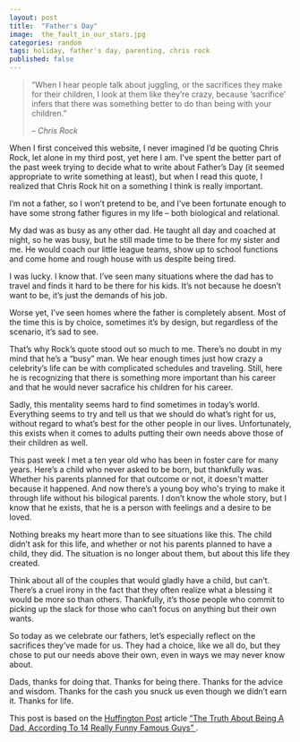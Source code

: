```yaml
---
layout: post
title:  "Father's Day"
image:  the_fault_in_our_stars.jpg
categories: random
tags: holiday, father's day, parenting, chris rock
published: false
---
```


<blockquote>
  <p>
    &ldquo;When I hear people talk about juggling, or the sacrifices they make for their children, 
    I look at them like they&rsquo;re crazy, because &lsquo;sacrifice&rsquo; infers that there was 
    something better to do than being with your children.&rdquo;
  </p>
  
  <cite>
    &ndash; Chris Rock
  </cite>
</blockquote>

When I first conceived this website, I never imagined I&rsquo;d be quoting Chris Rock, let alone in my third post, yet here I am. I've spent the better part of the past week trying to decide what to write about Father&rsquo;s Day (it seemed appropriate to write something at least), but when I read this quote, I realized that Chris Rock hit on a something I think is really important.

I&rsquo;m not a father, so I won&rsquo;t pretend to be, and I&rsquo;ve been fortunate enough to have some strong father figures in my life &ndash; both biological and relational. 

My dad was as busy as any other dad. He taught all day and coached at night, so he was busy, but he still made time to be there for my sister and me. He would coach our little league teams, show up to school functions and come home and rough house with us despite being tired.

I was lucky. I know that. I&rsquo;ve seen many situations where the dad has to travel and finds it hard to be there for his kids. It&rsquo;s not because he doesn&rsquo;t want to be, it&rsquo;s just the demands of his job.

Worse yet, I&rsquo;ve seen homes where the father is completely absent. Most of the time this is by choice, sometimes it&rsquo;s by design, but regardless of the scenario, it&rsquo;s sad to see.

That&rsquo;s why Rock&rsquo;s quote stood out so much to me. There&rsquo;s no doubt in my mind that he&rsquo;s a &ldquo;busy&rdquo; man. We hear enough times just how crazy a celebrity&rsquo;s life can be with complicated schedules and traveling. Still, here he is recognizing that there is something more important than his career and that he would never sacrafice his children for his career.

Sadly, this mentality seems hard to find sometimes in today&rsquo;s world. Everything seems to try and tell us that we should do what&rsquo;s right for us, without regard to what&rsquo;s best for the other people in our lives. Unfortunately, this exists when it comes to adults putting their own needs above those of their children as well.

This past week I met a ten year old who has been in foster care for many years. Here&rsquo;s a child who never asked to be born, but thankfully was. Whether his parents planned for that outcome or not, it doesn't matter because it happened. And now there&rsquo;s a young boy who's trying to make it through life without his bilogical parents. I don&rsquo;t know the whole story, but I know that he exists, that he is a person with feelings and a desire to be loved.

Nothing breaks my heart more than to see situations like this. The child didn&rsquo;t ask for this life, and whether or not his parents planned to have a child, they did. The situation is no longer about them, but about this life they created.

Think about all of the couples that would gladly have a child, but can&rsquo;t. There&rsquo;s a cruel irony in the fact that they often realize what a blessing it would be more so than others. Thankfully, it&rsquo;s those people who commit to picking up the slack for those who can&rsquo;t focus on anything but their own wants.

So today as we celebrate our fathers, let&rsquo;s especially reflect on the sacrifices they&rsquo;ve made for us. They had a choice, like we all do, but they chose to put our needs above their own, even in ways we may never know about.

Dads, thanks for doing that. Thanks for being there. Thanks for the advice and wisdom. Thanks for the cash you snuck us even though we didn&rsquo;t earn it. Thanks for life.

<aside class="bookReview">
    <p>
        This post is based on the <a href="http://www.huffingtonpost.com" target="_blank">Huffington Post</a> article 
        <a href="http://www.huffingtonpost.com/2014/06/13/the-truth-about-being-a-dad-funny-dudes_n_5481560.html target="_blank">
          &ldquo;The Truth About Being A Dad, According To 14 Really Funny Famous Guys&rdquo;
        </a>.
    </p>
</aside>


